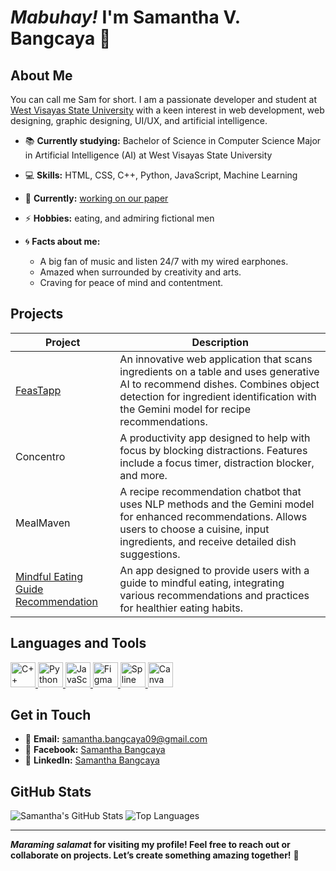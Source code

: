 # _Mabuhay!_ I'm Samantha V. Bangcaya 👋

## About Me

You can call me Sam for short. I am a passionate developer and student at [West Visayas State University](https://www.wvsu.edu.ph/) with a keen interest in web development, web designing, graphic designing, UI/UX, and artificial intelligence.

- 📚 **Currently studying:** Bachelor of Science in Computer Science Major in Artificial Intelligence (AI) at West Visayas State University
- 💻 **Skills:** HTML, CSS, C++, Python, JavaScript, Machine Learning
- 🌱 **Currently:** [working on our paper](https://github.com/svbangcaya/FeasTapp1)
- ⚡ **Hobbies:** eating, and admiring fictional men

- 🌀 **Facts about me:** 
  - A big fan of music and listen 24/7 with my wired earphones.
  - Amazed when surrounded by creativity and arts.
  - Craving for peace of mind and contentment.

## Projects

| Project | Description |
|---------|-------------|
| [FeasTapp](https://github.com/svbangcaya/FeasTapp1) | An innovative web application that scans ingredients on a table and uses generative AI to recommend dishes. Combines object detection for ingredient identification with the Gemini model for recipe recommendations. |
| Concentro | A productivity app designed to help with focus by blocking distractions. Features include a focus timer, distraction blocker, and more. |
| MealMaven | A recipe recommendation chatbot that uses NLP methods and the Gemini model for enhanced recommendations. Allows users to choose a cuisine, input ingredients, and receive detailed dish suggestions. |
| [Mindful Eating Guide Recommendation](https://mindful-eating-guide-recommendation-h3uwhhjmtswz25dcidah2l.streamlit.app/#mindful-eating-guide-recommendation) | An app designed to provide users with a guide to mindful eating, integrating various recommendations and practices for healthier eating habits. |

## Languages and Tools

<p align="left"> 
  <a href="https://www.cplusplus.com/" target="_blank">
    <img src="https://upload.wikimedia.org/wikipedia/commons/1/18/C_Programming_Language.svg" alt="C++" width="40" height="40"/>
  </a>
  <a href="https://www.python.org/" target="_blank">
    <img src="https://upload.wikimedia.org/wikipedia/commons/c/c3/Python-logo-notext.svg" alt="Python" width="40" height="40"/> 
  </a>
  <a href="https://developer.mozilla.org/en-US/docs/Web/JavaScript" target="_blank">
    <img src="https://upload.wikimedia.org/wikipedia/commons/6/6a/JavaScript-logo.png" alt="JavaScript" width="40" height="40"/> 
  </a>
  <a href="https://www.figma.com/" target="_blank">
    <img src="https://upload.wikimedia.org/wikipedia/commons/3/33/Figma-logo.svg" alt="Figma" width="40" height="40"/> 
  </a>
  <a href="https://spline.design/" target="_blank">
    <img src="https://res.cloudinary.com/sympledesign/image/upload/v1620846120/spline_h9yzhu.png" alt="Spline" width="40" height="40"/> 
  </a>
  <a href="https://www.canva.com/" target="_blank">
    <img src="https://upload.wikimedia.org/wikipedia/commons/5/5c/Canva_logo.svg" alt="Canva" width="40" height="40"/> 
  </a>
</p>

## Get in Touch

- 📧 **Email:** samantha.bangcaya09@gmail.com
- 📘 **Facebook:** [Samantha Bangcaya](https://www.facebook.com/profile.php?id=100071719083338)
- 💼 **LinkedIn:** [Samantha Bangcaya](https://www.linkedin.com/in/samantha-bangcaya-178805280/)

## GitHub Stats

![Samantha's GitHub Stats](https://github-readme-stats.vercel.app/api?username=svbangcaya&show_icons=true&theme=radical)
![Top Languages](https://github-readme-stats.vercel.app/api/top-langs/?username=svbangcaya&layout=compact&theme=radical)

---

**_Maraming salamat_ for visiting my profile! Feel free to reach out or collaborate on projects. Let’s create something amazing together!** 🌟
